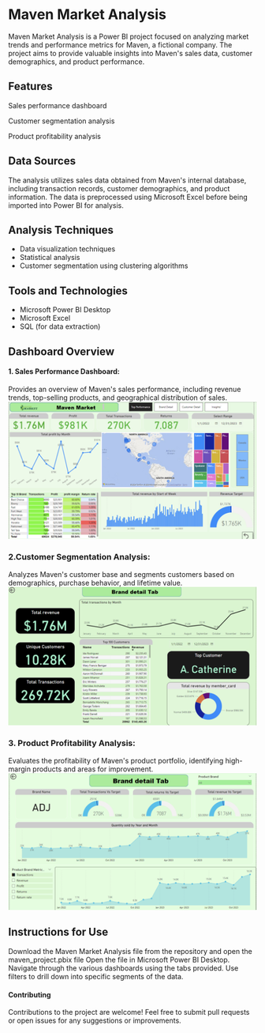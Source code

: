 # Maven Market Analysis

Maven Market Analysis is a Power BI project focused on analyzing market trends and performance metrics for Maven, a fictional company. The project aims to provide valuable insights into Maven's sales data, customer demographics, and product performance.

## Features

Sales performance dashboard

Customer segmentation analysis

Product profitability analysis

## Data Sources

The analysis utilizes sales data obtained from Maven's internal database, including transaction records, customer demographics, and product information. The data is preprocessed using Microsoft Excel before being imported into Power BI for analysis.

## Analysis Techniques

- Data visualization techniques
- Statistical analysis
- Customer segmentation using clustering algorithms

## Tools and Technologies
- Microsoft Power BI Desktop
- Microsoft Excel
- SQL (for data extraction)

## Dashboard Overview

#### 1. Sales Performance Dashboard:
Provides an overview of Maven's sales performance, including revenue trends, top-selling products, and geographical distribution of sales.
![Hello](https://github.com/Gudiyarasu/Maven-Market-Analysis-Power-Bi-Report/blob/main/Maven%20Market%20Analysis/Top%20Performance.png)

### 2.Customer Segmentation Analysis: 
Analyzes Maven's customer base and segments customers based on demographics, purchase behavior, and lifetime value.
![Alttext](https://github.com/Gudiyarasu/Maven-Market-Analysis-Power-Bi-Report/blob/main/Maven%20Market%20Analysis/Customer%20Detail.png)

### 3. Product Profitability Analysis: 
Evaluates the profitability of Maven's product portfolio, identifying high-margin products and areas for improvement.
![Alt text](https://github.com/Gudiyarasu/Maven-Market-Analysis-Power-Bi-Report/blob/main/Maven%20Market%20Analysis/Brand%20Detail.png)


## Instructions for Use

Download the Maven Market Analysis file from the repository and open the maven_project.pbix file
Open the file in Microsoft Power BI Desktop.
Navigate through the various dashboards using the tabs provided. Use filters to drill down into specific segments of the data.



#### Contributing
Contributions to the project are welcome! Feel free to submit pull requests or open issues for any suggestions or improvements.

